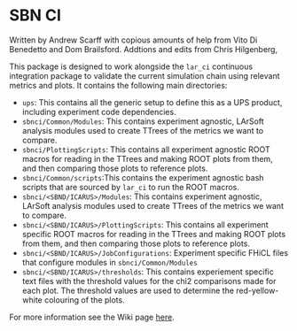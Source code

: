 SBN CI
======

Written by Andrew Scarff with copious amounts of help from Vito Di Benedetto and Dom Brailsford. Addtions and edits from Chris Hilgenberg,

This package is designed to work alongside the `lar_ci` continuous integration package to validate the current simulation chain using relevant metrics and plots. It contains the following main directories:

- `ups`: This contains all the generic setup to define this as a UPS product, including experiment code dependencies.
- `sbnci/Common/Modules`: This contains experiment agnostic, LArSoft analysis modules used to create TTrees of the metrics we want to compare.
- `sbnci/PlottingScripts`: This contains all experiment agnostic ROOT macros for reading in the TTrees and making ROOT plots from them, and then comparing those plots to reference plots.
- `sbnci/Common/scripts`:This contains the experiment agnostic bash scripts that are sourced by `lar_ci` to run the ROOT macros.
- `sbnci/<SBND/ICARUS>/Modules`: This contains experiment agnostic, LArSoft analysis modules used to create TTrees of the metrics we want to compare.
- `sbnci/<SBND/ICARUS>/PlottingScripts`: This contains all experiment specific ROOT macros for reading in the TTrees and making ROOT plots from them, and then comparing those plots to reference plots.
- `sbnci/<SBND/ICARUS>/JobConfigurations`: Experiment specific FHiCL files that configure modules in `sbnci/Common/Modules`
- `sbnci/<SBND/ICARUS>/thresholds`: This contains experiement specific text files with the threshold values for the chi2 comparisons made for each plot. The threshold values are used to determine the red-yellow-white colouring of the plots.

For more information see the Wiki page [here](https://sbnsoftware.github.io/sbn/sbnci_wiki/CI_Validation.html).
